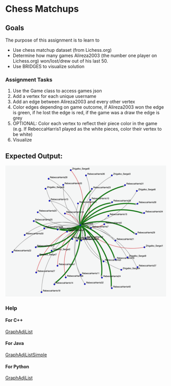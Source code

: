Chess Matchups
================

Goals
-----

The purpose of this assignment is to learn to
 - Use chess matchup dataset (from Lichess.org)
 - Determine how many games Alireza2003 (the number one player on Lichess.org) won/lost/drew out of his last 50.
 - Use BRIDGES to visualize solution

### Assignment Tasks
1. Use the Game class to access games json
2. Add a vertex for each unique username
3. Add an edge between Alireza2003 and every other vertex
4. Color edges depending on game outcome, if Alireza2003 won the edge is green, if he lost the edge is red, if the game was a draw the edge is grey
5. OPTIONAL: Color each vertex to reflect their piece color in the game (e.g. If RebeccaHarris1 played as the white pieces, color their vertex to be white)
6. Visualize


Expected Output:
----------------
![Solution](figures/Solution.png)


### Help
#### For C++
[GraphAdjList](http://bridgesuncc.github.io/doc/cxx-api/current/html/classbridges_1_1datastructure_1_1_graph_adj_list.html)

#### For Java
[GraphAdjListSimple](http://bridgesuncc.github.io/doc/java-api/current/html/classbridges_1_1base_1_1_graph_adj_list_simple.html)

#### For Python
[GraphAdjList](http://bridgesuncc.github.io/doc/python-api/current/html/classbridges_1_1graph__adj__list_1_1_graph_adj_list.html)
